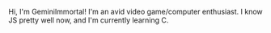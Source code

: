 Hi, I'm GeminiImmortal! I'm an avid video game/computer enthusiast.
I know JS pretty well now, and I'm currently learning C.
